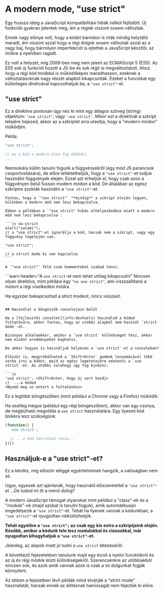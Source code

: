 # A modern mode, "use strict"

Egy hosszú ideig a JavaScript kompatibilitási hibák nélkül fejlődött. Új funkciók gyakran jelentek meg, ám a régiek viszont sosem változtak.

Ennek nagy előnye volt, hogy a kódot bármikor is írták mindig helytálló maradt, ám viszont azzal hogy a régi dolgok sosem változtak azzal az a nagy baj, hogy bármilyen imperfekciót is ejtettek a JavaScript készítői, az örökre a nyelvben ragadt.

Ez volt a helyzet, míg 2009-ben meg nem jelent az ECMAScript 5 (ES5). Az ES5 sok új funkciót hozott a JS-be és sok régit is megváltoztatott. Ahoz hogy a régi kód továbbá is működőképes maradhasson, ezeknek a változtatásoknak nagy részét alapból kikapcsolták. Ezeket a funciókat egy különleges diretívával kapcsolhatjuk be, a `"use strict"`-el.

## "use strict"

Ez a direktíva pontosan úgy néz ki mint egy átlagos szöveg (string) objektum: `"use strict"`, vagy `'use strict'`. Mikor ezt a direktívát a szkript tetejére hejezed, akkor az a szkriptet arra utasítja, hogy a "modern módon" működjön.

Példa:

```js
"use strict";

// ez a kód a modern úton fog működni
...
```

Nemsokára külön tanulni fogunk a függvényekről (egy mód JS parancsok csoportosítására), de előre lefektethetjük, hogy a `"use strict"`-et tudjuk használni függvények elején. Ezzel azt érhetjük el, hogy csak azon a függvényen belül fusson modern módon a kód. De általában az egész szkriptre szokták használni a `"use strict"`-et.

````warn header="Győződj meg róla, hogy a \"use strict\" mindig a szkript tetején van!"
Fontos, hogy a `"use strict"` **mindig** a szkript elején legyen, különben a modern mód nem lesz bekapcsolva.

Ebben a példában a `"use strict" hibás elhelyezkedése miatt a modern mód nem lesz bekapcsolva`:

```js no-strict
alert("valami");
// a "use strict"-et ignorálja a kód, hacsak nem a szkript, vagy egy függvény legelején van.

"use strict";

// a strict mode ki van kapcsolva
```

A `"use strict"` felé csak kommenteket szabad tenni.
````

```warn header="A `use strict`-et nem lehet utólag kikapcsolni"
Nincsen olyan direktíva, mint például egy `"no use strict"`, ami visszaállítaná a motort a régi viselkedési módra.

Ha egyszer bekapcsoltad a strict modeot, nincs visszaút.
```

## Használat a böngészők consolejain belül

Ha a [fejlesztői consolet](info:devtools) használod a kódod futtatására, akkor fontos, hogy az utóbbi alapból nem használ `strict mode`-ot.

Bizonyos alkalmakkor, amikor a `use strict` különbséget tesz, akkor nem kívánt eredményeket kaphatsz.

De akkor hogyan is használjuk helyesen a `use strict`-et a consoleban?

Először is, megpróbálhatod a `Shift+Enter` gombok lenyomásával több sorba írni a kódot, majd az egész legetetejére odatenni a `use strict`-et. Az utóbbi valahogy így fog kinézni:

```js
'use strict'; <Shift+Enter, hogy új sort kezdj>
//  ...a kódod
<Nyomd meg az entert a futtatáshoz>
```

Ez a legtöbb böngészőben (mint például a Chrome vagy a Firefox) működik.

Ha esetleg mégse (például egy régi böngészőben), akkor van egy csúnya, de megbízható megoldás a `use strict` használatára. Egy ilyesmi kód blokkra lesz szükségünk:

```js
(function() {
  'use strict';

  // ...a kód hátralévő része...
})()
```

## Használjuk-e a "use strict"-et?

Ez a kérdés, míg először eléggé egyértelműnek hangzik, a valóságban nem az.

Ugye, egyesek azt ajánlanák, hogy használd előszeretettel a `"use strict"`-et ...De tudod mi itt a menő dolog?

A modern JavaScript támogat olyanokat mint például a "class"-ek és a "module"-ok (majd azokat is tanulni fogjuk), amik automatikusan engedélyezik a `"use strict"`-et. Tehát ha ilyenek vannak a kódunkban, a `"use strict"`-et nyugodtan nélkülözhetjük.

**Tehát egyelőre a `"use strict";` az csak egy kis extra a szkriptjeink elején. Később, amikor a kódunk tele lesz modulokkal és classokkal, már nyugodtan kihagyhatjuk a `"use strict"`-et.**

Jelenleg, az alapok miatt jó tudni a `use strict` létezéséről.

A következő fejezetekben tanulunk majd egy kicsit a nyelvi funckiókról és az új és régi módok közti különbségekről. Szerencsénkre az utóbbiakból nincsen sok, és azok amik vannak azok is csak a mi dolgunkat fogják könnyíteni.

Az ebben a fejezetben lévő példák mind elvárják a "strict mode" használatát, hacsak ennek az állításnak hamisságát nem fejeztük ki előre.
